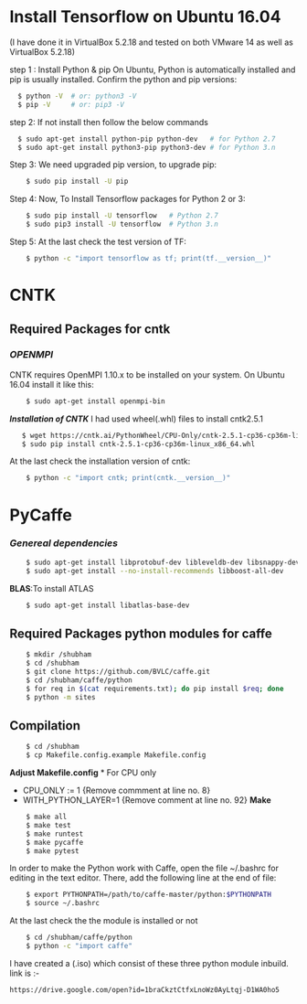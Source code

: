 # Install Tensorflow on Ubuntu 16.04

(I have done it in VirtualBox 5.2.18 and tested on both VMware 14 as well as VirtualBox 5.2.18)

step 1 : Install Python & pip
On Ubuntu, Python is automatically installed and pip is usually installed. Confirm the python and pip versions:
```sh
  $ python -V  # or: python3 -V
  $ pip -V     # or: pip3 -V
```
step 2: If not install then follow the below commands
```sh
  $ sudo apt-get install python-pip python-dev   # for Python 2.7
  $ sudo apt-get install python3-pip python3-dev # for Python 3.n
```
Step 3: We need upgraded pip version, to upgrade pip:
```sh
    $ sudo pip install -U pip
```
Step 4: Now, To Install Tensorflow packages for Python 2 or 3: 
```sh
    $ sudo pip install -U tensorflow   # Python 2.7
    $ sudo pip3 install -U tensorflow  # Python 3.n
```
Step 5: At the last check the test version of TF:
```sh
    $ python -c "import tensorflow as tf; print(tf.__version__)"
```

# CNTK

## Required Packages for cntk
### *OPENMPI*
CNTK requires OpenMPI 1.10.x to be installed on your system. On Ubuntu 16.04 install it like this:
```sh
    $ sudo apt-get install openmpi-bin
```
***Installation of CNTK***
I had used wheel(.whl) files to install cntk2.5.1
```sh
   $ wget https://cntk.ai/PythonWheel/CPU-Only/cntk-2.5.1-cp36-cp36m-linux_x86_64.whl
   $ sudo pip install cntk-2.5.1-cp36-cp36m-linux_x86_64.whl
```
At the last check the installation version of cntk:
```sh
    $ python -c "import cntk; print(cntk.__version__)"
```
# PyCaffe
### *Genereal dependencies*
```sh
    $ sudo apt-get install libprotobuf-dev libleveldb-dev libsnappy-dev libopencv-dev libhdf5-serial-dev protobuf-compiler
    $ sudo apt-get install --no-install-recommends libboost-all-dev
```
**BLAS**:To install ATLAS
```sh
    $ sudo apt-get install libatlas-base-dev
```
## Required Packages python modules for caffe ##
```sh
    $ mkdir /shubham  
    $ cd /shubham
    $ git clone https://github.com/BVLC/caffe.git
    $ cd /shubham/caffe/python
    $ for req in $(cat requirements.txt); do pip install $req; done
    $ python -m sites 
```
## Compilation ##
```sh
    $ cd /shubham
    $ cp Makefile.config.example Makefile.config
```
**Adjust Makefile.config**
    * For CPU only
* CPU_ONLY := 1  {Remove commment at line no. 8}
* WITH_PYTHON_LAYER=1 {Remove comment at line no. 92}
**Make**
```sh
    $ make all
    $ make test
    $ make runtest
    $ make pycaffe 
    $ make pytest  
```
In order to make the Python work with Caffe, open the file ~/.bashrc for editing in the text editor. There, add the following line at the end of file:
```sh
    $ export PYTHONPATH=/path/to/caffe-master/python:$PYTHONPATH
    $ source ~/.bashrc 
```
At the last check the the module is installed or not
```sh
    $ cd /shubham/caffe/python
    $ python -c "import caffe" 
```
I have created a (.iso) which consist of these three python module inbuild.
link is :-   

```sh
https://drive.google.com/open?id=1braCkztCtfxLnoWz0AyLtqj-D1WA0ho5
```







